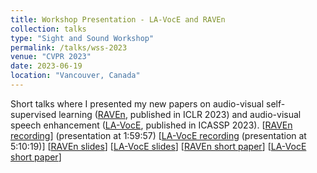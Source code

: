 ```yaml
---
title: Workshop Presentation - LA-VocE and RAVEn
collection: talks
type: "Sight and Sound Workshop"
permalink: /talks/wss-2023
venue: "CVPR 2023"
date: 2023-06-19
location: "Vancouver, Canada"
---
```


Short talks where I presented my new papers on audio-visual self-supervised learning ([RAVEn](/_publications/raven.md), published in ICLR 2023) and audio-visual speech enhancement ([LA-VocE](/_publications/lavoce.md), published in ICASSP 2023). [[RAVEn recording](https://youtu.be/6TaZT2u1jJ8?t=7197)] (presentation at 1:59:57) [[LA-VocE recording](https://youtu.be/6TaZT2u1jJ8?t=18619) (presentation at 5:10:19)] [[RAVEn slides](https://docs.google.com/presentation/d/1D-rDzQFBggVZAkXu25v9iAH80AasIpNXPCBXf2yqE_M/edit?usp=sharing)] [[LA-VocE slides](https://docs.google.com/presentation/d/1GYjXa9WX8W-BnEoKw0ZHPXrYDF8W5Vu-pvMyh016cw4/edit?usp=sharing)] [[RAVEn short paper](https://sightsound.org/papers/2023/Haliassos_Jointly_Learning_Visual_and_Auditory_Speech_Representations_from_Raw_Data_-_Extended_Abstract.pdf)] [[LA-VocE short paper](http://sightsound.org/papers/2023/Mira_LA-VocE_Low-SNR_Audio-visual_Speech_Enhancement_using_Neural_Vocoders_-_Extended_Abstract.pdf)]
